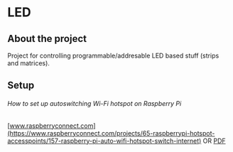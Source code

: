 # LED

## About the project
Project for controlling programmable/addresable LED based stuff (strips and matrices).

## Setup
###### How to set up autoswitching Wi-Fi hotspot on Raspberry Pi
[www.raspberryconnect.com](https://www.raspberryconnect.com/projects/65-raspberrypi-hotspot-accesspoints/157-raspberry-pi-auto-wifi-hotspot-switch-internet)
OR
[PDF](Setup/www.raspberryconnect.com.pdf)
